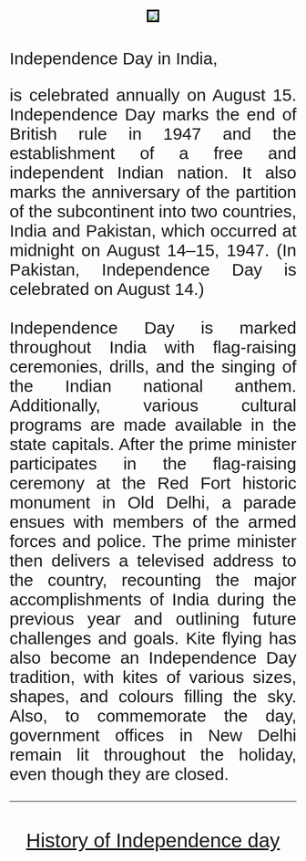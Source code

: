 <html>
<head>
  <title> Home </title>
<style>
#abc{text-align:justify;font-size:30px;font-family: 'Source Sans Pro', sans-serif;property:float-left;}
  a{text-align:center;font-size:35px;font-family: 'Source Sans Pro', sans-serif;}
  html{text-align:center;}
  img{border:solid;}
</style> </head>
<body> <br><br>
  <img src="https://m.timesofindia.com/thumb/77541570.cms?resizemode=4&width=400"> <br><br>
<p id=abc property:float-left>Independence Day in India,</p> <p id=abc> is celebrated annually on August 15. Independence Day marks the end of British rule in 1947 and the establishment of a free and independent Indian nation. It also marks the anniversary of the partition of the subcontinent into two countries, India and Pakistan, which occurred at midnight on August 14–15, 1947. (In Pakistan, Independence Day is celebrated on August 14.)<br><br>
Independence Day is marked throughout India with flag-raising ceremonies, drills, and the singing of the Indian national anthem. Additionally, various cultural programs are made available in the state capitals. After the prime minister participates in the flag-raising ceremony at the Red Fort historic monument in Old Delhi, a parade ensues with members of the armed forces and police. The prime minister then delivers a televised address to the country, recounting the major accomplishments of India during the previous year and outlining future challenges and goals. Kite flying has also become an Independence Day tradition, with kites of various sizes, shapes, and colours filling the sky. Also, to commemorate the day, government offices in New Delhi remain lit throughout the holiday, even though they are closed.</p><hr><br><br>
  <a href="https://sanjana1-12thstd.github.io/History/"> History of Independence day</a>
